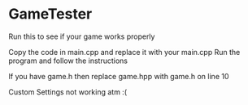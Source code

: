 # GameTester
Run this to see if your game works properly


Copy the code in main.cpp and replace it with your main.cpp
Run the program and follow the instructions

If you have game.h then replace game.hpp with game.h on line 10

Custom Settings not working atm :(
